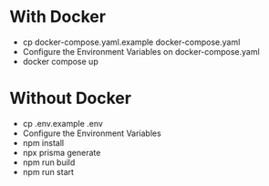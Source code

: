 # With Docker
- cp docker-compose.yaml.example docker-compose.yaml
- Configure the Environment Variables on docker-compose.yaml
- docker compose up

# Without Docker
- cp .env.example .env
- Configure the Environment Variables
- npm install
- npx prisma generate
- npm run build
- npm run start
